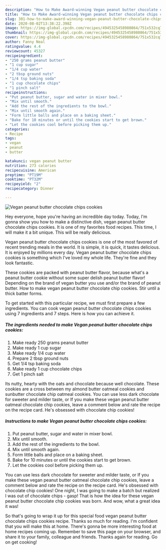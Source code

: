 ```yaml
---
description: "How to Make Award-winning Vegan peanut butter chocolate chips cookies"
title: "How to Make Award-winning Vegan peanut butter chocolate chips cookies"
slug: 301-how-to-make-award-winning-vegan-peanut-butter-chocolate-chips-cookies
date: 2020-08-02T13:38:22.398Z
image: https://img-global.cpcdn.com/recipes/4945325458980864/751x532cq70/vegan-peanut-butter-chocolate-chips-cookies-recipe-main-photo.jpg
thumbnail: https://img-global.cpcdn.com/recipes/4945325458980864/751x532cq70/vegan-peanut-butter-chocolate-chips-cookies-recipe-main-photo.jpg
cover: https://img-global.cpcdn.com/recipes/4945325458980864/751x532cq70/vegan-peanut-butter-chocolate-chips-cookies-recipe-main-photo.jpg
author: Fanny Neal
ratingvalue: 4.4
reviewcount: 45327
recipeingredient:
- "250 grams peanut butter"
- "1 cup sugar"
- "1/4 cup water"
- "2 tbsp ground nuts"
- "1/4 tsp baking soda"
- "1 cup chocolate chips"
- "1 pinch salt"
recipeinstructions:
- "Put peanut butter, sugar and water in mixer bowl."
- "Mix until smooth."
- "Add the rest of the ingredients to the bowl."
- "Mix until smooth again."
- "Form little balls and place on a baking sheet."
- "Bake for 10 minutes or until the cookies start to get brown."
- "Let the cookies cool before picking them up."
categories:
- Recipe
tags:
- vegan
- peanut
- butter

katakunci: vegan peanut butter 
nutrition: 273 calories
recipecuisine: American
preptime: "PT19M"
cooktime: "PT32M"
recipeyield: "2"
recipecategory: Dinner

---
```



![Vegan peanut butter chocolate chips cookies](https://img-global.cpcdn.com/recipes/4945325458980864/751x532cq70/vegan-peanut-butter-chocolate-chips-cookies-recipe-main-photo.jpg)

Hey everyone, hope you're having an incredible day today. Today, I'm gonna show you how to make a distinctive dish, vegan peanut butter chocolate chips cookies. It is one of my favorites food recipes. This time, I will make it a bit unique. This will be really delicious.

Vegan peanut butter chocolate chips cookies is one of the most favored of recent trending meals in the world. It is simple, it is quick, it tastes delicious. It is enjoyed by millions every day. Vegan peanut butter chocolate chips cookies is something which I've loved my whole life. They're fine and they look fantastic.

These cookies are packed with peanut butter flavor, because what&#39;s a peanut butter cookie without some super delish peanut butter flavor! Depending on the brand of vegan butter you use and/or the brand of peanut butter. How to make vegan peanut butter chocolate chip cookies. Stir until a thick batter forms.


To get started with this particular recipe, we must first prepare a few ingredients. You can cook vegan peanut butter chocolate chips cookies using 7 ingredients and 7 steps. Here is how you can achieve it.

<!--inarticleads1-->

##### The ingredients needed to make Vegan peanut butter chocolate chips cookies:

1. Make ready 250 grams peanut butter
1. Make ready 1 cup sugar
1. Make ready 1/4 cup water
1. Prepare 2 tbsp ground nuts
1. Get 1/4 tsp baking soda
1. Make ready 1 cup chocolate chips
1. Get 1 pinch salt


Its nutty, hearty with the oats and chocolate because well chocolate. These cookies are a cross between my almond butter oatmeal cookies and sunbutter chocolate chip oatmeal cookies. You can use less dark chocolate for sweeter and milder taste, or If you make these vegan peanut butter oatmeal chocolate chip cookies, leave a comment below and rate the recipe on the recipe card. He&#39;s obsessed with chocolate chip cookies! 

<!--inarticleads2-->

##### Instructions to make Vegan peanut butter chocolate chips cookies:

1. Put peanut butter, sugar and water in mixer bowl.
1. Mix until smooth.
1. Add the rest of the ingredients to the bowl.
1. Mix until smooth again.
1. Form little balls and place on a baking sheet.
1. Bake for 10 minutes or until the cookies start to get brown.
1. Let the cookies cool before picking them up.


You can use less dark chocolate for sweeter and milder taste, or If you make these vegan peanut butter oatmeal chocolate chip cookies, leave a comment below and rate the recipe on the recipe card. He&#39;s obsessed with chocolate chip cookies! One night, I was going to make a batch but realized I was out of chocolate chips - gasp! That is how the idea for these vegan peanut butter chocolate chip cookies was born. And wow, what a great idea it was! 

So that's going to wrap it up for this special food vegan peanut butter chocolate chips cookies recipe. Thanks so much for reading. I'm confident that you will make this at home. There's gonna be more interesting food at home recipes coming up. Remember to save this page on your browser, and share it to your family, colleague and friends. Thanks again for reading. Go on get cooking!
